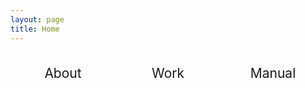 ```yaml
---
layout: page
title: Home
---
```

<div style="display: flex; flex-direction: row;">
    <p style="flex: 1; text-align: center; font-size: 1.5em;"><a href="/about" style="text-decoration: none;">About</a></p>
    <p style="flex: 1; text-align: center; font-size: 1.5em;"><a href="/work" style="text-decoration: none;">Work</a></p>
    <p style="flex: 1; text-align: center; font-size: 1.5em;"><a href="/manual" style="text-decoration: none;">Manual</a></p>
</div>